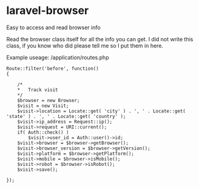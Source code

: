 laravel-browser
===============

Easy to access and read browser info

Read the browser class itself for all the info you can get.
I did not write this class, if you know who did please tell me so I put them in here.

Example useage: /application/routes.php

    Route::filter('before', function()
    {

        /*
        *   Track visit
        */
        $browser = new Browser;
        $visit = new Visit;
        $visit->location = Locate::get( 'city' ) . ', ' . Locate::get( 'state' ) . ', ' . Locate::get( 'country' );
        $visit->ip_address = Request::ip();
        $visit->request = URI::current();
        if( Auth::check() )
            $visit->user_id = Auth::user()->id;
        $visit->browser = $browser->getBrowser();
        $visit->browser_version = $browser->getVersion();
        $visit->platform = $browser->getPlatform();
        $visit->mobile = $browser->isMobile();
        $visit->robot = $browser->isRobot();
        $visit->save();

    });